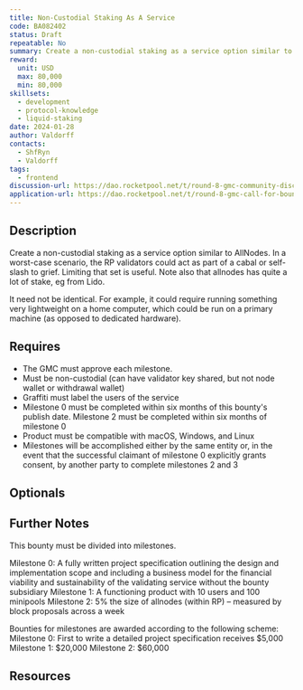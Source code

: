 ```yaml
---
title: Non-Custodial Staking As A Service
code: BA082402
status: Draft
repeatable: No
summary: Create a non-custodial staking as a service option similar to AllNodes.
reward: 
  unit: USD
  max: 80,000
  min: 80,000
skillsets:
  - development
  - protocol-knowledge
  - liquid-staking
date: 2024-01-28
author: Valdorff
contacts:
  - ShfRyn
  - Valdorff
tags: 
  - frontend
discussion-url: https://dao.rocketpool.net/t/round-8-gmc-community-discussion-of-submitted-applications/2557/19?u=shfryn
application-url: https://dao.rocketpool.net/t/round-8-gmc-call-for-bounty-applications-deadline-is-january-14/2558/6?u=shfryn
---
```


## Description
Create a non-custodial staking as a service option similar to AllNodes. In a worst-case scenario, the RP validators could act as part of a cabal or self-slash to grief. Limiting that set is useful. Note also that allnodes has quite a lot of stake, eg from Lido.

It need not be identical. For example, it could require running something very lightweight on a home computer, which could be run on a primary machine (as opposed to dedicated hardware).

## Requires
- The GMC must approve each milestone.
- Must be non-custodial (can have validator key shared, but not node wallet or withdrawal wallet)
- Graffiti must label the users of the service
- Milestone 0 must be completed within six months of this bounty's publish date. Milestone 2 must be completed within six months of milestone 0
- Product must be compatible with macOS, Windows, and Linux
- Milestones will be accomplished either by the same entity or, in the event that the successful claimant of milestone 0 explicitly grants consent, by another party to complete milestones 2 and 3

## Optionals

## Further Notes
This bounty must be divided into milestones.

Milestone 0: A fully written project specification outlining the design and implementation scope and including a business model for the financial viability and sustainability of the validating service without the bounty subsidiary
Milestone 1: A functioning product with 10 users and 100 minipools
Milestone 2: 5% the size of allnodes (within RP) – measured by block proposals across a week

Bounties for milestones are awarded according to the following scheme:
Milestone 0: First to write a detailed project specification receives $5,000
Milestone 1: $20,000
Milestone 2: $60,000

## Resources
